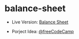 # balance-sheet

- Live Version: [Balance Sheet](https://balance-sheet-sigma.vercel.app/)

- Porject Idea: [@freeCodeCamp](https://www.freecodecamp.org)
